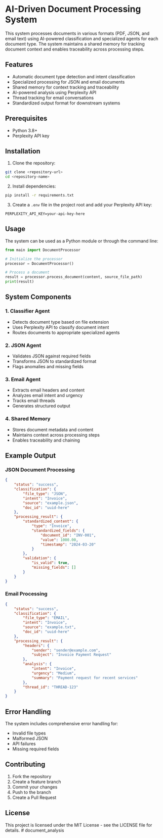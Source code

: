 # AI-Driven Document Processing System

This system processes documents in various formats (PDF, JSON, and email text) using AI-powered classification and specialized agents for each document type. The system maintains a shared memory for tracking document context and enables traceability across processing steps.

## Features

- Automatic document type detection and intent classification
- Specialized processing for JSON and email documents
- Shared memory for context tracking and traceability
- AI-powered analysis using Perplexity API
- Thread tracking for email conversations
- Standardized output format for downstream systems

## Prerequisites

- Python 3.8+
- Perplexity API key

## Installation

1. Clone the repository:
```bash
git clone <repository-url>
cd <repository-name>
```

2. Install dependencies:
```bash
pip install -r requirements.txt
```

3. Create a `.env` file in the project root and add your Perplexity API key:
```
PERPLEXITY_API_KEY=your-api-key-here
```

## Usage

The system can be used as a Python module or through the command line:

```python
from main import DocumentProcessor

# Initialize the processor
processor = DocumentProcessor()

# Process a document
result = processor.process_document(content, source_file_path)
print(result)
```

## System Components

### 1. Classifier Agent
- Detects document type based on file extension
- Uses Perplexity API to classify document intent
- Routes documents to appropriate specialized agents

### 2. JSON Agent
- Validates JSON against required fields
- Transforms JSON to standardized format
- Flags anomalies and missing fields

### 3. Email Agent
- Extracts email headers and content
- Analyzes email intent and urgency
- Tracks email threads
- Generates structured output

### 4. Shared Memory
- Stores document metadata and content
- Maintains context across processing steps
- Enables traceability and chaining

## Example Output

### JSON Document Processing
```json
{
    "status": "success",
    "classification": {
        "file_type": "JSON",
        "intent": "Invoice",
        "source": "example.json",
        "doc_id": "uuid-here"
    },
    "processing_result": {
        "standardized_content": {
            "type": "Invoice",
            "standardized_fields": {
                "document_id": "INV-001",
                "value": 1000.00,
                "timestamp": "2024-03-20"
            }
        },
        "validation": {
            "is_valid": true,
            "missing_fields": []
        }
    }
}
```

### Email Processing
```json
{
    "status": "success",
    "classification": {
        "file_type": "EMAIL",
        "intent": "Invoice",
        "source": "example.txt",
        "doc_id": "uuid-here"
    },
    "processing_result": {
        "headers": {
            "sender": "sender@example.com",
            "subject": "Invoice Payment Request"
        },
        "analysis": {
            "intent": "Invoice",
            "urgency": "Medium",
            "summary": "Payment request for recent services"
        },
        "thread_id": "THREAD-123"
    }
}
```

## Error Handling

The system includes comprehensive error handling for:
- Invalid file types
- Malformed JSON
- API failures
- Missing required fields

## Contributing

1. Fork the repository
2. Create a feature branch
3. Commit your changes
4. Push to the branch
5. Create a Pull Request

## License

This project is licensed under the MIT License - see the LICENSE file for details. # document_analysis
